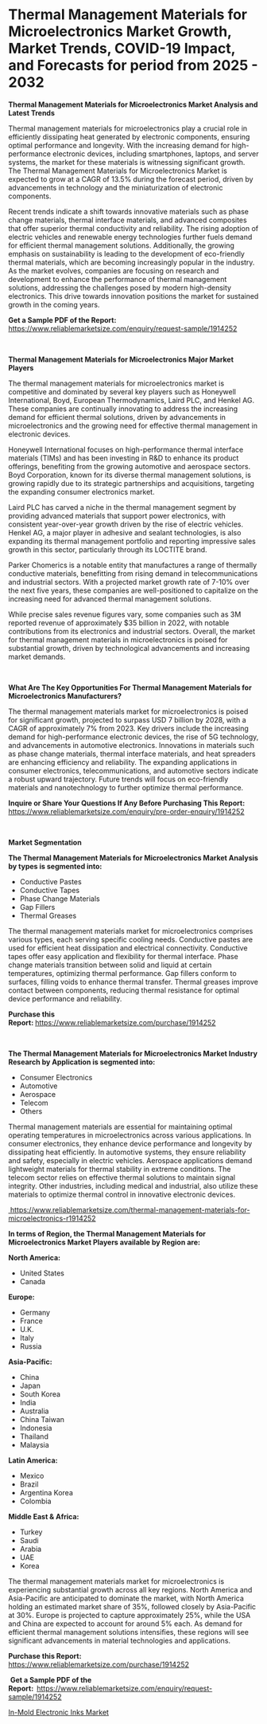 <p><h1>Thermal Management Materials for Microelectronics Market Growth, Market Trends, COVID-19 Impact, and Forecasts for period from 2025 - 2032</h1></p><p><strong>Thermal Management Materials for Microelectronics Market Analysis and Latest Trends</strong></p>
<p><p>Thermal management materials for microelectronics play a crucial role in efficiently dissipating heat generated by electronic components, ensuring optimal performance and longevity. With the increasing demand for high-performance electronic devices, including smartphones, laptops, and server systems, the market for these materials is witnessing significant growth. The Thermal Management Materials for Microelectronics Market is expected to grow at a CAGR of 13.5% during the forecast period, driven by advancements in technology and the miniaturization of electronic components.</p><p>Recent trends indicate a shift towards innovative materials such as phase change materials, thermal interface materials, and advanced composites that offer superior thermal conductivity and reliability. The rising adoption of electric vehicles and renewable energy technologies further fuels demand for efficient thermal management solutions. Additionally, the growing emphasis on sustainability is leading to the development of eco-friendly thermal materials, which are becoming increasingly popular in the industry. As the market evolves, companies are focusing on research and development to enhance the performance of thermal management solutions, addressing the challenges posed by modern high-density electronics. This drive towards innovation positions the market for sustained growth in the coming years.</p></p>
<p><strong>Get a Sample PDF of the Report:&nbsp;</strong> <a href="https://www.reliablemarketsize.com/enquiry/request-sample/1914252?utm_campaign=2218&utm_medium=2&utm_source=Github&utm_content=ia&utm_term=15022025&utm_id=thermal-management-materials-for-microelectronics">https://www.reliablemarketsize.com/enquiry/request-sample/1914252</a></p>
<p>&nbsp;</p>
<p><strong>Thermal Management Materials for Microelectronics Major Market Players</strong></p>
<p><p>The thermal management materials for microelectronics market is competitive and dominated by several key players such as Honeywell International, Boyd, European Thermodynamics, Laird PLC, and Henkel AG. These companies are continually innovating to address the increasing demand for efficient thermal solutions, driven by advancements in microelectronics and the growing need for effective thermal management in electronic devices.</p><p>Honeywell International focuses on high-performance thermal interface materials (TIMs) and has been investing in R&D to enhance its product offerings, benefiting from the growing automotive and aerospace sectors. Boyd Corporation, known for its diverse thermal management solutions, is growing rapidly due to its strategic partnerships and acquisitions, targeting the expanding consumer electronics market.</p><p>Laird PLC has carved a niche in the thermal management segment by providing advanced materials that support power electronics, with consistent year-over-year growth driven by the rise of electric vehicles. Henkel AG, a major player in adhesive and sealant technologies, is also expanding its thermal management portfolio and reporting impressive sales growth in this sector, particularly through its LOCTITE brand.</p><p>Parker Chomerics is a notable entity that manufactures a range of thermally conductive materials, benefitting from rising demand in telecommunications and industrial sectors. With a projected market growth rate of 7-10% over the next five years, these companies are well-positioned to capitalize on the increasing need for advanced thermal management solutions.</p><p>While precise sales revenue figures vary, some companies such as 3M reported revenue of approximately $35 billion in 2022, with notable contributions from its electronics and industrial sectors. Overall, the market for thermal management materials in microelectronics is poised for substantial growth, driven by technological advancements and increasing market demands.</p></p>
<p>&nbsp;</p>
<p><strong>What Are The Key Opportunities For Thermal Management Materials for Microelectronics Manufacturers?</strong></p>
<p><p>The thermal management materials market for microelectronics is poised for significant growth, projected to surpass USD 7 billion by 2028, with a CAGR of approximately 7% from 2023. Key drivers include the increasing demand for high-performance electronic devices, the rise of 5G technology, and advancements in automotive electronics. Innovations in materials such as phase change materials, thermal interface materials, and heat spreaders are enhancing efficiency and reliability. The expanding applications in consumer electronics, telecommunications, and automotive sectors indicate a robust upward trajectory. Future trends will focus on eco-friendly materials and nanotechnology to further optimize thermal performance.</p></p>
<p><strong>Inquire or Share Your Questions If Any Before Purchasing This Report:</strong> <a href="https://www.reliablemarketsize.com/enquiry/pre-order-enquiry/1914252?utm_campaign=2218&utm_medium=2&utm_source=Github&utm_content=ia&utm_term=15022025&utm_id=thermal-management-materials-for-microelectronics">https://www.reliablemarketsize.com/enquiry/pre-order-enquiry/1914252</a></p>
<p>&nbsp;</p>
<p><strong>Market Segmentation</strong></p>
<p><strong>The Thermal Management Materials for Microelectronics Market Analysis by types is segmented into:</strong></p>
<p><ul><li>Conductive Pastes</li><li>Conductive Tapes</li><li>Phase Change Materials</li><li>Gap Fillers</li><li>Thermal Greases</li></ul></p>
<p><p>The thermal management materials market for microelectronics comprises various types, each serving specific cooling needs. Conductive pastes are used for efficient heat dissipation and electrical connectivity. Conductive tapes offer easy application and flexibility for thermal interface. Phase change materials transition between solid and liquid at certain temperatures, optimizing thermal performance. Gap fillers conform to surfaces, filling voids to enhance thermal transfer. Thermal greases improve contact between components, reducing thermal resistance for optimal device performance and reliability.</p></p>
<p><strong>Purchase this Report:&nbsp;</strong><a href="https://www.reliablemarketsize.com/purchase/1914252?utm_campaign=2218&utm_medium=2&utm_source=Github&utm_content=ia&utm_term=15022025&utm_id=thermal-management-materials-for-microelectronics">https://www.reliablemarketsize.com/purchase/1914252</a></p>
<p>&nbsp;</p>
<p><strong>The Thermal Management Materials for Microelectronics Market Industry Research by Application is segmented into:</strong></p>
<p><ul><li>Consumer Electronics</li><li>Automotive</li><li>Aerospace</li><li>Telecom</li><li>Others</li></ul></p>
<p><p>Thermal management materials are essential for maintaining optimal operating temperatures in microelectronics across various applications. In consumer electronics, they enhance device performance and longevity by dissipating heat efficiently. In automotive systems, they ensure reliability and safety, especially in electric vehicles. Aerospace applications demand lightweight materials for thermal stability in extreme conditions. The telecom sector relies on effective thermal solutions to maintain signal integrity. Other industries, including medical and industrial, also utilize these materials to optimize thermal control in innovative electronic devices.</p></p>
<p><a href="https://www.reliablemarketsize.com/thermal-management-materials-for-microelectronics-r1914252?utm_campaign=2218&utm_medium=2&utm_source=Github&utm_content=ia&utm_term=15022025&utm_id=thermal-management-materials-for-microelectronics">&nbsp;https://www.reliablemarketsize.com/thermal-management-materials-for-microelectronics-r1914252</a></p>
<p><strong>In terms of Region, the Thermal Management Materials for Microelectronics Market Players available by Region are:</strong></p>
<p>
    <p> <strong> North America: </strong>
        <ul>
            <li>United States</li>
            <li>Canada</li>
        </ul>
        </p> 
    <p> <strong> Europe: </strong>
        <ul>
            <li>Germany</li>
            <li>France</li>
            <li>U.K.</li>
            <li>Italy</li>
            <li>Russia</li>
        </ul>
        </p> 
    <p> <strong> Asia-Pacific: </strong>
        <ul>
            <li>China</li>
            <li>Japan</li>
            <li>South Korea</li>
            <li>India</li>
            <li>Australia</li>
            <li>China Taiwan</li>
            <li>Indonesia</li>
            <li>Thailand</li>
            <li>Malaysia</li>
        </ul>
        </p> 
    <p> <strong> Latin America: </strong>
        <ul>
            <li>Mexico</li>
            <li>Brazil</li>
            <li>Argentina Korea</li>
            <li>Colombia</li>
        </ul>
        </p> 
    <p> <strong> Middle East & Africa: </strong>
        <ul>
            <li>Turkey</li>
            <li>Saudi</li>
            <li>Arabia</li>
            <li>UAE</li>
            <li>Korea</li>
        </ul>
    </p>
    </p>
<p><p>The thermal management materials market for microelectronics is experiencing substantial growth across all key regions. North America and Asia-Pacific are anticipated to dominate the market, with North America holding an estimated market share of 35%, followed closely by Asia-Pacific at 30%. Europe is projected to capture approximately 25%, while the USA and China are expected to account for around 5% each. As demand for efficient thermal management solutions intensifies, these regions will see significant advancements in material technologies and applications.</p></p>
<p><strong>Purchase this Report: </strong><a href="https://www.reliablemarketsize.com/purchase/1914252?utm_campaign=2218&utm_medium=2&utm_source=Github&utm_content=ia&utm_term=15022025&utm_id=thermal-management-materials-for-microelectronics">https://www.reliablemarketsize.com/purchase/1914252</a></p>
<p>&nbsp;<strong>Get a Sample PDF of the Report:&nbsp;&nbsp;</strong><a href="https://www.reliablemarketsize.com/enquiry/request-sample/1914252?utm_campaign=2218&utm_medium=2&utm_source=Github&utm_content=ia&utm_term=15022025&utm_id=thermal-management-materials-for-microelectronics">https://www.reliablemarketsize.com/enquiry/request-sample/1914252</a></p>
<p><strong></strong></p>
<p><p><a href="https://github.com/edacruz6/Market-Research-Report-List-1/blob/main/in-mold-electronic-inks-market.md?utm_campaign=2218&utm_medium=2&utm_source=Github&utm_content=ia&utm_term=15022025&utm_id=thermal-management-materials-for-microelectronics">In-Mold Electronic Inks Market</a></p></p>